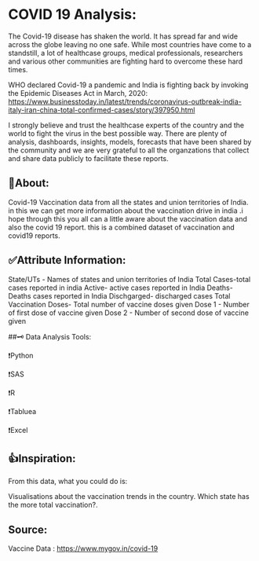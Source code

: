 # COVID 19 Analysis:

The Covid-19 disease has shaken the world. It has spread far and wide across the globe leaving no one safe. While most countries have come to a standstill, a lot of healthcase groups, medical professionals, researchers and various other communities are fighting hard to overcome these hard times.

WHO declared Covid-19 a pandemic and India is fighting back by invoking the Epidemic Diseases Act in March, 2020: https://www.businesstoday.in/latest/trends/coronavirus-outbreak-india-italy-iran-china-total-confirmed-cases/story/397950.html

I strongly believe and trust the healthcase experts of the country and the world to fight the virus in the best possible way. There are plenty of analysis, dashboards, insights, models, forecasts that have been shared by the community and we are very grateful to all the organzations that collect and share data publicly to facilitate these reports.


## 🤔About:

Covid-19 Vaccination data from all the states and union territories of India. in this we can get more information about the vaccination drive in india .i hope through this you all can a little aware about the vaccination data and also the covid 19 report. this is a combined dataset of vaccination and covid19 reports.

## ✅Attribute Information:

State/UTs - Names of states and union territories of India
Total Cases-total cases reported in india
Active- active cases reported in India 
Deaths- Deaths cases reported in India
Dischgarged- discharged cases 
Total Vaccination Doses- Total number of vaccine doses given
Dose 1 - Number of first dose of vaccine given
Dose 2 - Number of second dose of vaccine given

##🗝 Data Analysis Tools:

❗Python

❗SAS

❗R

❗Tabluea

❗Excel


## 👍Inspiration:

From this data, what you could do is:

Visualisations about the vaccination trends in the country.
Which state has the more total vaccination?.


## Source:

Vaccine Data : https://www.mygov.in/covid-19

